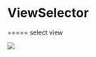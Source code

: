 # ViewSelector
=====
select view 

![](http://www.apkbus.com/data/attachment/forum/201504/03/113645d78y7514el74e1ff.gif)
